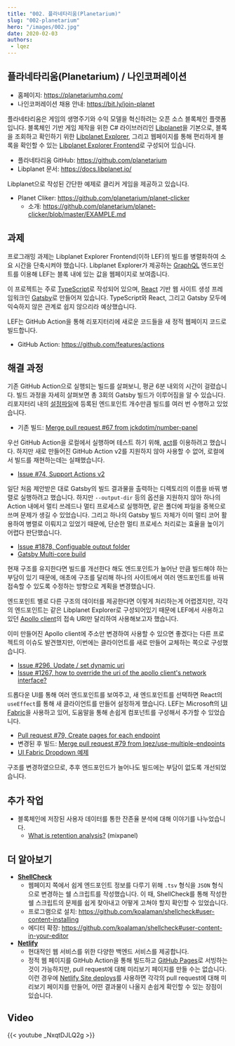 ```yaml
---
title: "002. 플라네타리움(Planetarium)"
slug: "002-planetarium"
hero: "/images/002.jpg"
date: 2020-02-03
authors:
 - lqez
---
```


## 플라네타리움(Planetarium) / 나인코퍼레이션

 - 홈페이지: <https://planetariumhq.com/>
 - 나인코퍼레이션 채용 안내: <https://bit.ly/join-planet>

플라네타리움은 게임의 생명주기와 수익 모델을 혁신하려는 오픈 소스 블록체인 플랫폼입니다.
블록체인 기반 게임 제작을 위한 C# 라이브러리인 [Libplanet](https://github.com/planetarium/libplanet)을 기본으로,
블록을 조회하고 확인하기 위한 [Libplanet Explorer](https://github.com/planetarium/libplanet-explorer),
그리고 웹페이지를 통해 편리하게 블록을 확인할 수 있는 [Libplanet Explorer Frontend](https://github.com/planetarium/libplanet-explorer-frontend)로 구성되어 있습니다.

 - 플라네타리움 GitHub: <https://github.com/planetarium>
 - Libplanet 문서: <https://docs.libplanet.io/>

Libplanet으로 작성된 간단한 예제로 클리커 게임을 제공하고 있습니다.

 - Planet Cliker: <https://github.com/planetarium/planet-clicker>
   - 소개: <https://github.com/planetarium/planet-clicker/blob/master/EXAMPLE.md>

## 과제

프로그래밍 과제는 Libplanet Explorer Frontend(이하 LEF)의 빌드를 병렬화하여 소요 시간을 단축시켜야 했습니다.
Libplanet Explorer가 제공하는 [GraphQL](https://graphql.org/) 엔드포인트를 이용해 LEF는 블록 내에 있는 값을 웹페이지로 보여줍니다.

이 프로젝트는 주로 [TypeScript](https://www.typescriptlang.org/)로 작성되어 있으며, [React](https://reactjs.org/) 기반 웹 사이트 생성 프레임워크인 [Gatsby](https://www.gatsbyjs.org/)로 만들어져 있습니다.
TypeScript와 React, 그리고 Gatsby 모두에 익숙하지 않은 관계로 쉽지 않으리라 예상했습니다.

LEF는 GitHub Action을 통해 리포지터리에 새로운 코드들을 새 정적 웹페이지 코드로 빌드합니다.

 - GitHub Action: <https://github.com/features/actions>

## 해결 과정

기존 GitHub Action으로 실행되는 빌드를 살펴보니, 평균 6분 내외의 시간이 걸렸습니다.
빌드 과정을 자세히 살펴보면 총 3회의 Gatsby 빌드가 이루어짐을 알 수 있습니다.
리포지터리 내의 [설정파일](https://github.com/planetarium/libplanet-explorer-frontend/blob/master/DEPLOYMENTS.tsv)에 등록된 엔드포인트 개수만큼 빌드를 여러 번 수행하고 있었습니다.

 - 기존 빌드: [Merge pull request #67 from jckdotim/number-panel](https://github.com/planetarium/libplanet-explorer-frontend/runs/348450207?check_suite_focus=true)

우선 GitHub Action을 로컬에서 실행하며 테스트 하기 위해, [act](https://github.com/nektos/act)를 이용하려고 했습니다.
하지만 새로 만들어진 GitHub Action v2를 지원하지 않아 사용할 수 없어, 로컬에서 빌드를 재현하는데는 실패했습니다.

 - [Issue #74, Support Actions v2](https://github.com/nektos/act/issues/74)

일단 처음 제안받은 대로 Gatsby의 빌드 결과물을 출력하는 디렉토리의 이름을 바꿔 병렬로 실행하려고 했습니다.
하지만 `--output-dir` 등의 옵션을 지원하지 않아 하나의 Action 내에서 멀티 쓰레드나 멀티 프로세스로 실행하면, 같은 폴더에 파일을 중복으로 쓰며 문제가 생길 수 있었습니다.
그리고 하나의 Gatsby 빌드 자체가 이미 멀티 코어 활용하여 병렬로 이뤄지고 있었기 때문에, 단순한 멀티 프로세스 처리로는 효율을 높이기 어렵다 판단했습니다.

 - [Issue #1878, Configuable output folder](https://github.com/gatsbyjs/gatsby/issues/1878)
 - [Gatsby Multi-core build](https://www.gatsbyjs.org/docs/multi-core-builds/)

현재 구조를 유지한다면 빌드를 개선한다 해도 엔드포인트가 늘어난 만큼 빌드해야 하는 부담이 있기 때문에,
애초에 구조를 달리해 하나의 사이트에서 여러 엔드포인트를 바꿔 접속할 수 있도록 수정하는 방향으로 계획을 변경했습니다.

엔드포인트 별로 다른 구조의 데이터를 제공한다면 이렇게 처리하는게 어렵겠지만, 각각의 엔드포인트는 같은 Libplanet Explorer로 구성되어있기 때문에
LEF에서 사용하고 있던 [Apollo client](https://github.com/apollographql/apollo-client)의 접속 URI만 달리하여 사용해보고자 했습니다.

이미 만들어진 Apollo client에 주소만 변경하여 사용할 수 있으면 좋겠다는 다른 프로젝트의 이슈도 발견했지만, 이번에는 클라이언트를 새로 만들어 교체하는 쪽으로 구성했습니다.

 - [Issue #296, Update / set dynamic uri](https://github.com/apollographql/apollo-angular/issues/296)
 - [Issue #1267, how to override the uri of the apollo client's network interface?](https://github.com/apollographql/apollo-client/issues/1267)

드롭다운 UI를 통해 여러 엔드포인트를 보여주고, 새 엔드포인트를 선택하면 React의 `useEffect`를 통해 새 클라이언트를 만들어 설정하게 했습니다.
LEF는 Microsoft의 [UI Fabric](https://developer.microsoft.com/en-us/fabric)을 사용하고 있어, 도움말을 통해 손쉽게 컴포넌트를 구성해서 추가할 수 있었습니다.

 - [Pull request #79, Create pages for each endpoint](https://github.com/planetarium/libplanet-explorer-frontend/pull/79)
 - 변경된 후 빌드: [Merge pull request #79 from lqez/use-multiple-endpoints](https://github.com/planetarium/libplanet-explorer-frontend/actions/runs/27295704)
 - [UI Fabric Dropdown 예제](https://github.com/OfficeDev/office-ui-fabric-react/blob/master/packages/office-ui-fabric-react/src/components/Dropdown/examples/Dropdown.Basic.Example.tsx)

구조를 변경하였으므로, 추후 엔드포인드가 늘어나도 빌드에는 부담이 없도록 개선되었습니다.

## 추가 작업

 - 블록체인에 저장된 사용자 데이터를 통한 잔존율 분석에 대해 이야기를 나누었습니다.
   - [What is retention analysis?](https://mixpanel.com/topics/what-is-retention-analysis/) (mixpanel)

## 더 알아보기

 - **[ShellCheck](https://www.shellcheck.net/)**
   - 웹페이지 쪽에서 쉽게 엔드포인트 정보를 다루기 위해 `.tsv` 형식을 `JSON` 형식으로 변경하는 쉘 스크립트를 작성했습니다.
     이 때, ShellCheck를 통해 작성한 쉘 스크립트의 문제를 쉽게 찾아내고 어떻게 고쳐야 할지 확인할 수 있었습니다.
   - 프로그램으로 설치: <https://github.com/koalaman/shellcheck#user-content-installing>
   - 에디터 확장: <https://github.com/koalaman/shellcheck#user-content-in-your-editor>
 - **[Netlify](https://www.netlify.com/)**
   - 현대적인 웹 서비스를 위한 다양한 백엔드 서비스를 제공합니다.
   - 정적 웹 페이지를 GitHub Action을 통해 빌드하고 [GitHub Pages](https://pages.github.com/)로 서빙하는 것이 가능하지만, pull request에 대해 미리보기 페이지를 만들 수는 없습니다.
     이런 경우에 [Netlify Site deploys](https://docs.netlify.com/site-deploys/overview/)를 사용하면 각각의 pull request에 대해 미리보기 페이지를 만들어, 어떤 결과물이 나올지 손쉽게 확인할 수 있는 장점이 있습니다.

## Video
{{< youtube _NxqtDJLQ2g >}}
